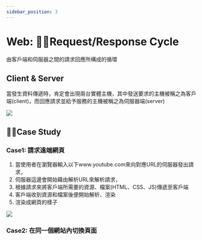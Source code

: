 ```yaml
---
sidebar_position: 3
---
```



# Web: Request/Response Cycle
由客戶端和伺服器之間的請求回應所構成的循環

## Client & Server
當發生資料傳遞時，肯定會出現兩台實體主機，其中發送要求的主機被稱之為客戶端(client)，而回應請求並給予服務的主機被稱之為伺服器端(server)

![](https://res.cloudinary.com/dqfxgtyoi/image/upload/v1633596645/blog/network/ClientAndServer/simpleModel_hnh2nh.png)

## Case Study


### Case1: 請求遠端網頁
1. 當使用者在瀏覽器輸入以下www.youtube.com來向對應URL的伺服器發出請求，
2. 伺服器這邊會開始藉由解析URL來解析請求，
3. 根據請求來將客戶端所需要的資源、檔案(HTML、CSS、JS)傳遞至客戶端
4. 客戶端收到資源和檔案後便開始解析、渲染
5. 渲染成網頁的樣子

![](https://res.cloudinary.com/dqfxgtyoi/image/upload/v1633621069/blog/network/request_response_cycle/cycleExample_m8rrl3.png)



### Case2: 在同一個網站內切換頁面




